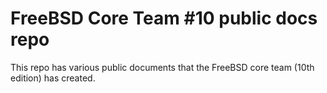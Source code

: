 # FreeBSD Core Team #10 public docs repo

This repo has various public documents that the FreeBSD core team (10th edition)
has created.
